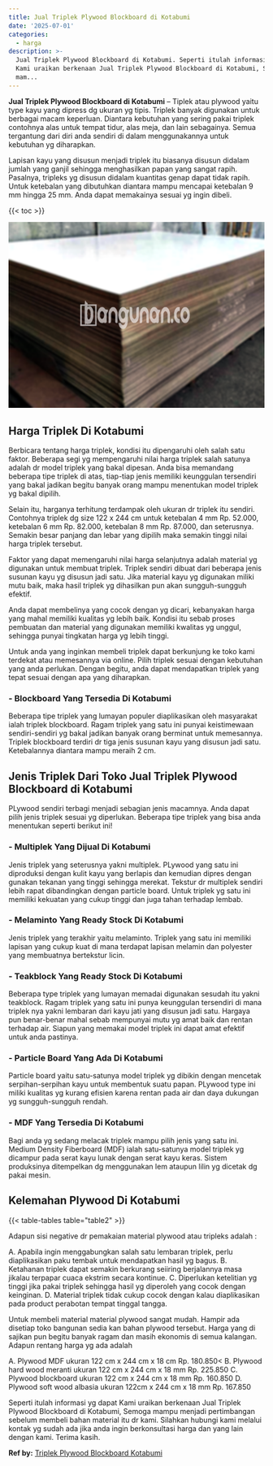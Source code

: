 ```yaml
---
title: Jual Triplek Plywood Blockboard di Kotabumi
date: '2025-07-01'
categories:
  - harga
description: >-
  Jual Triplek Plywood Blockboard di Kotabumi. Seperti itulah informasi yg dapat
  Kami uraikan berkenaan Jual Triplek Plywood Blockboard di Kotabumi, Semoga
  mam...
---
```


**Jual Triplek Plywood Blockboard di Kotabumi** – Tiplek atau plywood yaitu type kayu yang dipress dg ukuran yg tipis. Triplek banyak digunakan untuk berbagai macam keperluan. Diantara kebutuhan yang sering pakai triplek contohnya alas untuk tempat tidur, alas meja, dan lain sebagainya. Semua tergantung dari diri anda sendiri di dalam menggunakannya untuk kebutuhan yg diharapkan.

Lapisan kayu yang disusun menjadi triplek itu biasanya disusun didalam jumlah yang ganjil sehingga menghasilkan papan yang sangat rapih. Pasalnya, tripleks yg disusun didalam kuantitas genap dapat tidak rapih. Untuk ketebalan yang dibutuhkan diantara mampu mencapai ketebalan 9 mm hingga 25 mm. Anda dapat memakainya sesuai yg ingin dibeli.

{{< toc >}}

![Jual Triplek Plywood Blockboard di Kotabumi](/images/jual-triplek-murah-25.png)

## Harga Triplek Di Kotabumi

Berbicara tentang harga triplek, kondisi itu dipengaruhi oleh salah satu faktor. Beberapa segi yg mempengaruhi nilai harga triplek salah satunya adalah dr model triplek yang bakal dipesan. Anda bisa memandang beberapa tipe triplek di atas, tiap-tiap jenis memiliki keunggulan tersendiri yang bakal jadikan begitu banyak orang mampu menentukan model triplek yg bakal dipilih.

Selain itu, harganya terhitung terdampak oleh ukuran dr triplek itu sendiri. Contohnya triplek dg size 122 x 244 cm untuk ketebalan 4 mm Rp. 52.000, ketebalan 6 mm Rp. 82.000, ketebalan 8 mm Rp. 87.000, dan seterusnya. Semakin besar panjang dan lebar yang dipilih maka semakin tinggi nilai harga triplek tersebut.

Faktor yang dapat memengaruhi nilai harga selanjutnya adalah material yg digunakan untuk membuat triplek. Triplek sendiri dibuat dari beberapa jenis susunan kayu yg disusun jadi satu. Jika material kayu yg digunakan miliki mutu baik, maka hasil triplek yg dihasilkan pun akan sungguh-sungguh efektif.

Anda dapat membelinya yang cocok dengan yg dicari, kebanyakan harga yang mahal memiliki kualitas yg lebih baik. Kondisi itu sebab proses pembuatan dan material yang digunakan memiliki kwalitas yg unggul, sehingga punyai tingkatan harga yg lebih tinggi.

Untuk anda yang inginkan membeli triplek dapat berkunjung ke toko kami terdekat atau memesannya via online. Pilih triplek sesuai dengan kebutuhan yang anda perlukan. Dengan begitu, anda dapat mendapatkan triplek yang tepat sesuai dengan apa yang diharapkan.

### \- Blockboard Yang Tersedia Di Kotabumi

Beberapa tipe triplek yang lumayan populer diaplikasikan oleh masyarakat ialah triplek blockboard. Ragam triplek yang satu ini punyai keistimewaan sendiri-sendiri yg bakal jadikan banyak orang berminat untuk memesannya. Triplek blockboard terdiri dr tiga jenis susunan kayu yang disusun jadi satu. Ketebalannya diantara mampu meraih 2 cm.

## Jenis Triplek Dari Toko Jual Triplek Plywood Blockboard di Kotabumi

PLywood sendiri terbagi menjadi sebagian jenis macamnya. Anda dapat pilih jenis triplek sesuai yg diperlukan. Beberapa tipe triplek yang bisa anda menentukan seperti berikut ini!

### \- Multiplek Yang Dijual Di Kotabumi

Jenis triplek yang seterusnya yakni multiplek. PLywood yang satu ini diproduksi dengan kulit kayu yang berlapis dan kemudian dipres dengan gunakan tekanan yang tinggi sehingga merekat. Tekstur dr multiplek sendiri lebih rapat dibandingkan dengan particle board. Untuk triplek yg satu ini memiliki kekuatan yang cukup tinggi dan juga tahan terhadap lembab.

### \- Melaminto Yang Ready Stock Di Kotabumi

Jenis triplek yang terakhir yaitu melaminto. Triplek yang satu ini memiliki lapisan yang cukup kuat di mana terdapat lapisan melamin dan polyester yang membuatnya bertekstur licin.

### \- Teakblock Yang Ready Stock Di Kotabumi

Beberapa type triplek yang lumayan memadai digunakan sesudah itu yakni teakblock. Ragam triplek yang satu ini punya keunggulan tersendiri di mana triplek nya yakni lembaran dari kayu jati yang disusun jadi satu. Hargaya pun benar-benar mahal sebab mempunyai mutu yg amat baik dan rentan terhadap air. Siapun yang memakai model triplek ini dapat amat efektif untuk anda pastinya.

### \- Particle Board Yang Ada Di Kotabumi

Particle board yaitu satu-satunya model triplek yg dibikin dengan mencetak serpihan-serpihan kayu untuk membentuk suatu papan. PLywood type ini miliki kualitas yg kurang efisien karena rentan pada air dan daya dukungan yg sungguh-sungguh rendah.

### \- MDF Yang Tersedia Di Kotabumi

Bagi anda yg sedang melacak triplek mampu pilih jenis yang satu ini. Medium Density Fiberboard (MDF) ialah satu-satunya model triplek yg dicampur pada serat kayu lunak dengan serat kayu keras. Sistem produksinya ditempelkan dg menggunakan lem ataupun lilin yg dicetak dg pakai mesin.

## Kelemahan Plywood Di Kotabumi

{{< table-tables table="table2" >}}

Adapun sisi negative dr pemakaian material plywood atau tripleks adalah :

A. Apabila ingin menggabungkan salah satu lembaran triplek, perlu diaplikasikan paku tembak untuk mendapatkan hasil yg bagus. B. Ketahanan triplek dapat semakin berkurang seiiring berjalannya masa jikalau terpapar cuaca ekstrim secara kontinue. C. Diperlukan ketelitian yg tinggi jika pakai triplek sehingga hasil yg diperoleh yang cocok dengan keinginan. D. Material triplek tidak cukup cocok dengan kalau diaplikasikan pada product perabotan tempat tinggal tangga.

Untuk membeli material material plywood sangat mudah. Hampir ada disetiap toko bangunan sedia kan bahan plywood tersebut. Harga yang di sajikan pun begitu banyak ragam dan masih ekonomis di semua kalangan. Adapun rentang harga yg ada adalah

A. Plywood MDF ukuran 122 cm x 244 cm x 18 cm Rp. 180.850< B. Plywood hard wood meranti ukuran 122 cm x 244 cm x 18 mm Rp. 225.850 C. Plywood blockboard ukuran 122 cm x 244 cm x 18 mm Rp. 160.850 D. Plywood soft wood albasia ukuran 122cm x 244 cm x 18 mm Rp. 167.850

Seperti itulah informasi yg dapat Kami uraikan berkenaan Jual Triplek Plywood Blockboard di Kotabumi, Semoga mampu menjadi pertimbangan sebelum membeli bahan material itu dr kami. Silahkan hubungi kami melalui kontak yg sudah ada jika anda ingin berkonsultasi harga dan yang lain dengan kami. Terima kasih.

**Ref by:** [Triplek Plywood Blockboard Kotabumi](https://id.wikipedia.org/wiki/Triplek)
